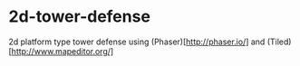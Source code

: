 # 2d-tower-defense
2d platform type tower defense using (Phaser)[http://phaser.io/] and (Tiled)[http://www.mapeditor.org/]
